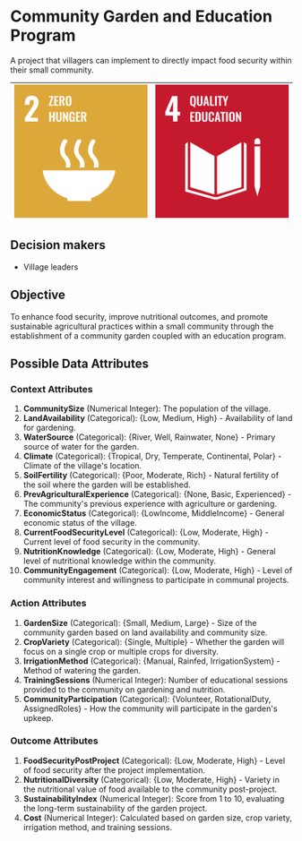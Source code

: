 # Community Garden and Education Program

A project that villagers can implement to directly impact food security within their small community.

| [![Goal 2](../images/sdgs/E-WEB-Goal-02.png)](https://sdgs.un.org/goals/goal2) | [![Goal 4](../images/sdgs/E-WEB-Goal-04.png)](https://sdgs.un.org/goals/goal4) |
|-------------------------------------------------------------------------------|-------------------------------------------------------------------------------|

## Decision makers

- Village leaders

## Objective
To enhance food security, improve nutritional outcomes, and promote sustainable agricultural practices within a small
community through the establishment of a community garden coupled with an education program.

## Possible Data Attributes

### Context Attributes
1. **CommunitySize** (Numerical Integer): The population of the village.
2. **LandAvailability** (Categorical): {Low, Medium, High} - Availability of land for gardening.
3. **WaterSource** (Categorical): {River, Well, Rainwater, None} - Primary source of water for the garden.
4. **Climate** (Categorical): {Tropical, Dry, Temperate, Continental, Polar} - Climate of the village's location.
5. **SoilFertility** (Categorical): {Poor, Moderate, Rich} - Natural fertility of the soil where the garden will be established.
6. **PrevAgriculturalExperience** (Categorical): {None, Basic, Experienced} - The community's previous experience with agriculture or gardening.
7. **EconomicStatus** (Categorical): {LowIncome, MiddleIncome} - General economic status of the village.
8. **CurrentFoodSecurityLevel** (Categorical): {Low, Moderate, High} - Current level of food security in the community.
9. **NutritionKnowledge** (Categorical): {Low, Moderate, High} - General level of nutritional knowledge within the community.
10. **CommunityEngagement** (Categorical): {Low, Moderate, High} - Level of community interest and willingness to participate in communal projects.

### Action Attributes
1. **GardenSize** (Categorical): {Small, Medium, Large} - Size of the community garden based on land availability and community size.
2. **CropVariety** (Categorical): {Single, Multiple} - Whether the garden will focus on a single crop or multiple crops for diversity.
3. **IrrigationMethod** (Categorical): {Manual, Rainfed, IrrigationSystem} - Method of watering the garden.
4. **TrainingSessions** (Numerical Integer): Number of educational sessions provided to the community on gardening and nutrition.
5. **CommunityParticipation** (Categorical): {Volunteer, RotationalDuty, AssignedRoles} - How the community will participate in the garden's upkeep.

### Outcome Attributes
1. **FoodSecurityPostProject** (Categorical): {Low, Moderate, High} - Level of food security after the project implementation.
2. **NutritionalDiversity** (Categorical): {Low, Moderate, High} - Variety in the nutritional value of food available to the community post-project.
3. **SustainabilityIndex** (Numerical Integer): Score from 1 to 10, evaluating the long-term sustainability of the garden project.
4. **Cost** (Numerical Integer): Calculated based on garden size, crop variety, irrigation method, and training sessions.
